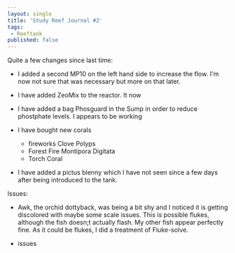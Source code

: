 ```yaml
---
layout: single
title: 'Study Reef Journal #2'
tags:
 - Reeftank
published: false
---
```

Quite a few changes since last time:

- I added a second MP10 on the left hand side to increase the flow. I'm now not sure that was necessary but more on that later.

- I have added ZeoMix to the reactor. It now

- I have added a bag Phosguard in the Sump in order to reduce phostphate levels. I appears to be working

- I have bought new corals
  - fireworks Clove Polyps
  - Forest Fire Montipora Digitata
  - Torch Coral

- I have added a pictus blenny which I have not seen since a few days after being introduced to the tank.

Issues:
- Awk, the orchid dottyback, was being a bit shy and I noticed it is getting discolored with maybe some scale issues. This is possible flukes, although the fish doesn;t actually flash. My other fish appear perfectly fine. As it could be flukes, I did a treatment of Fluke-solve.



- issues
